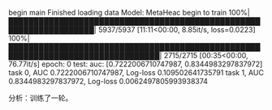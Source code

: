 begin main
Finished loading data
Model: MetaHeac
begin to train
100%|███████████████████████████████████████████████████████████████████| 5937/5937 [11:11<00:00,  8.85it/s, loss=0.0223]
100%|████████████████████████████████████████████████████████████████████████████████| 2715/2715 [00:35<00:00, 76.77it/s]
epoch: 0 test: auc: [0.7222006710747987, 0.8344983297837972]
task 0, AUC 0.7222006710747987, Log-loss 0.109502641735791
task 1, AUC 0.8344983297837972, Log-loss 0.0062497805993938374


分析：训练了一轮。